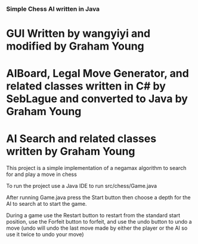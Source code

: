 ### Simple Chess AI written in Java

# GUI Written by wangyiyi and modified by Graham Young

# AIBoard, Legal Move Generator, and related classes written in C# by SebLague and converted to Java by Graham Young

# AI Search and related classes written by Graham Young

This project is a simple implementation of a negamax algorithm to 
search for and play a move in chess


To run the project use a Java IDE to run src/chess/Game.java

After running Game.java press the Start button then choose a depth for the AI to search at to start the game.

During a game use the Restart button to restart from the standard start position,
use the Forfeit button to forfeit,
and use the undo button to undo a move (undo will undo the last move made by either the player or the AI so use it twice to undo your move)

